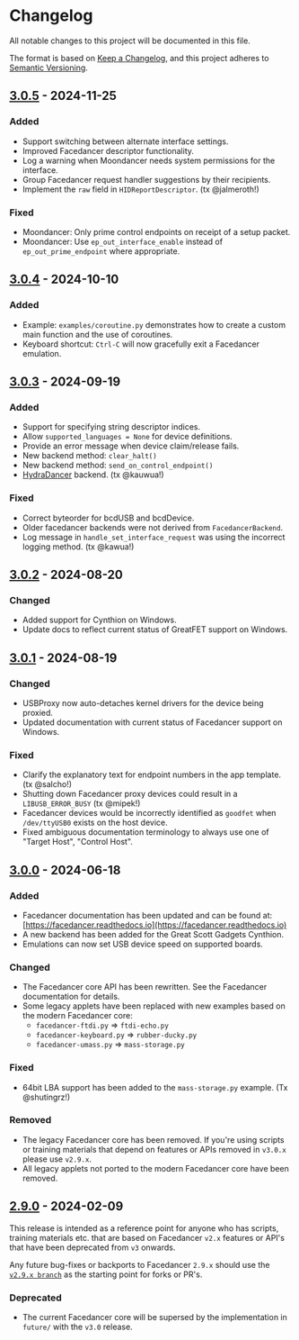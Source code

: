 # Changelog

All notable changes to this project will be documented in this file.

The format is based on [Keep a Changelog](https://keepachangelog.com/en/1.1.0/),
and this project adheres to [Semantic Versioning](https://semver.org/spec/v2.0.0.html).

<!--
## [Unreleased]
-->

## [3.0.5] - 2024-11-25
### Added
* Support switching between alternate interface settings.
* Improved Facedancer descriptor functionality.
* Log a warning when Moondancer needs system permissions for the interface.
* Group Facedancer request handler suggestions by their recipients.
* Implement the `raw` field in `HIDReportDescriptor`. (tx @jalmeroth!)
### Fixed
* Moondancer: Only prime control endpoints on receipt of a setup packet.
* Moondancer: Use `ep_out_interface_enable` instead of `ep_out_prime_endpoint` where appropriate.

## [3.0.4] - 2024-10-10
### Added
* Example: `examples/coroutine.py` demonstrates how to create a custom main function and the use of coroutines.
* Keyboard shortcut: `Ctrl-C` will now gracefully exit a Facedancer emulation.

## [3.0.3] - 2024-09-19
### Added
* Support for specifying string descriptor indices.
* Allow `supported_languages = None` for device definitions.
* Provide an error message when device claim/release fails.
* New backend method: `clear_halt()`
* New backend method: `send_on_control_endpoint()`
* [HydraDancer](https://github.com/HydraDancer) backend. (tx @kauwua!)
### Fixed
* Correct byteorder for bcdUSB and bcdDevice.
* Older facedancer backends were not derived from `FacedancerBackend`.
* Log message in `handle_set_interface_request` was using the incorrect logging method. (tx @kawua!)


## [3.0.2] - 2024-08-20
### Changed
* Added support for Cynthion on Windows.
* Update docs to reflect current status of GreatFET support on Windows.

## [3.0.1] - 2024-08-19
### Changed
* USBProxy now auto-detaches kernel drivers for the device being proxied.
* Updated documentation with current status of Facedancer support on Windows.

### Fixed
* Clarify the explanatory text for endpoint numbers in the app template. (tx @salcho!)
* Shutting down Facedancer proxy devices could result in a `LIBUSB_ERROR_BUSY` (tx @mipek!)
* Facedancer devices would be incorrectly identified as `goodfet` when `/dev/ttyUSB0` exists on the host device.
* Fixed ambiguous documentation terminology to always use one of "Target Host", "Control Host".


## [3.0.0] - 2024-06-18
### Added
- Facedancer documentation has been updated and can be found at: [https://facedancer.readthedocs.io](https://facedancer.readthedocs.io)
- A new backend has been added for the Great Scott Gadgets Cynthion.
- Emulations can now set USB device speed on supported boards.

### Changed
- The Facedancer core API has been rewritten. See the Facedancer documentation for details.
- Some legacy applets have been replaced with new examples based on the modern Facedancer core:
  - `facedancer-ftdi.py` => `ftdi-echo.py`
  - `facedancer-keyboard.py` => `rubber-ducky.py`
  - `facedancer-umass.py`    => `mass-storage.py`

### Fixed
- 64bit LBA support has been added to the `mass-storage.py` example. (Tx @shutingrz!)

### Removed
- The legacy Facedancer core has been removed. If you're using scripts or training materials that depend on features or APIs removed in `v3.0.x` please use `v2.9.x`.
- All legacy applets not ported to the modern Facedancer core have been removed.


## [2.9.0] - 2024-02-09

This release is intended as a reference point for anyone who has scripts, training materials etc. that are based on Facedancer `v2.x` features or API's that have been deprecated from `v3` onwards.

Any future bug-fixes or backports to Facedancer `2.9.x` should use the [`v2.9.x branch`](https://github.com/greatscottgadgets/facedancer/tree/v2.9.x) as the starting point for forks or PR's.

### Deprecated
- The current Facedancer core will be supersed by the implementation in `future/` with the `v3.0` release.


[Unreleased]: https://github.com/greatscottgadgets/facedancer/compare/3.0.5...HEAD
[3.0.5]: https://github.com/greatscottgadgets/facedancer/compare/3.0.5...3.0.5
[3.0.4]: https://github.com/greatscottgadgets/facedancer/compare/3.0.3...3.0.4
[3.0.3]: https://github.com/greatscottgadgets/facedancer/compare/3.0.2...3.0.3
[3.0.2]: https://github.com/greatscottgadgets/facedancer/compare/3.0.1...3.0.2
[3.0.1]: https://github.com/greatscottgadgets/facedancer/compare/3.0.0...3.0.1
[3.0.0]: https://github.com/greatscottgadgets/facedancer/compare/2.9.0...3.0.0
[2.9.0]: https://github.com/greatscottgadgets/facedancer/releases/tag/2.9.0
